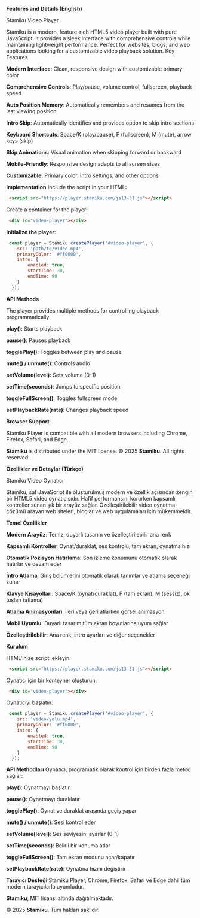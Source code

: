 **Features and Details (English)**

Stamiku Video Player

Stamiku is a modern, feature-rich HTML5 video player built with pure JavaScript. It provides a sleek interface with comprehensive controls while maintaining lightweight performance. Perfect for websites, blogs, and web applications looking for a customizable video playback solution.
Key Features

**Modern Interface**: Clean, responsive design with customizable primary color

**Comprehensive Controls**: Play/pause, volume control, fullscreen, playback speed

**Auto Position Memory**: Automatically remembers and resumes from the last viewing position

**Intro Skip**: Automatically identifies and provides option to skip intro sections

**Keyboard Shortcuts**: Space/K (play/pause), F (fullscreen), M (mute), arrow keys (skip)

**Skip Animations**: Visual animation when skipping forward or backward

**Mobile-Friendly**: Responsive design adapts to all screen sizes

**Customizable**: Primary color, intro settings, and other options

**Implementation**
Include the script in your HTML:
```html
 <script src="https://player.stamiku.com/js13-31.js"></script>
```
 
Create a container for the player:
```html
 <div id="video-player"></div>
```

**Initialize the player**:
```javascript
 const player = Stamiku.createPlayer('#video-player', {
    src: 'path/to/video.mp4',
    primaryColor: '#ff0000',
    intro: {
        enabled: true,
        startTime: 30,
        endTime: 90
    }
  });
```

**API Methods**

The player provides multiple methods for controlling playback programmatically:

**play()**: Starts playback

**pause()**: Pauses playback

**togglePlay()**: Toggles between play and pause

**mute() / unmute()**: Controls audio

**setVolume(level)**: Sets volume (0-1)

**setTime(seconds)**: Jumps to specific position

**toggleFullScreen()**: Toggles fullscreen mode

**setPlaybackRate(rate)**: Changes playback speed


**Browser Support**

Stamiku Player is compatible with all modern browsers including Chrome, Firefox, Safari, and Edge.

**Stamiku** is distributed under the MIT license.
© 2025 **Stamiku**. All rights reserved.


**Özellikler ve Detaylar (Türkçe)**

Stamiku Video Oynatıcı

Stamiku, saf JavaScript ile oluşturulmuş modern ve özellik açısından zengin bir HTML5 video oynatıcısıdır. Hafif performansını korurken kapsamlı kontroller sunan şık bir arayüz sağlar. Özelleştirilebilir video oynatma çözümü arayan web siteleri, bloglar ve web uygulamaları için mükemmeldir.

**Temel Özellikler**

**Modern Arayüz**: Temiz, duyarlı tasarım ve özelleştirilebilir ana renk

**Kapsamlı Kontroller**: Oynat/duraklat, ses kontrolü, tam ekran, oynatma hızı

**Otomatik Pozisyon Hatırlama**: Son izleme konumunu otomatik olarak hatırlar ve devam eder

**İntro Atlama**: Giriş bölümlerini otomatik olarak tanımlar ve atlama seçeneği sunar

**Klavye Kısayolları**: Space/K (oynat/duraklat), F (tam ekran), M (sessiz), ok tuşları (atlama)

**Atlama Animasyonları**: İleri veya geri atlarken görsel animasyon

**Mobil Uyumlu**: Duyarlı tasarım tüm ekran boyutlarına uyum sağlar

**Özelleştirilebilir**: Ana renk, intro ayarları ve diğer seçenekler

**Kurulum**

HTML'inize scripti ekleyin:
```html
 <script src="https://player.stamiku.com/js13-31.js"></script>
 ```

Oynatıcı için bir konteyner oluşturun:
```html
 <div id="video-player"></div>
```

Oynatıcıyı başlatın:
```javascript
 const player = Stamiku.createPlayer('#video-player', {
    src: 'video/yolu.mp4',
    primaryColor: '#ff0000',
    intro: {
        enabled: true,
        startTime: 30,
        endTime: 90
    }
  });
```

**API Methodları**
Oynatıcı, programatik olarak kontrol için birden fazla metod sağlar:

**play()**: Oynatmayı başlatır

**pause()**: Oynatmayı duraklatır

**togglePlay()**: Oynat ve duraklat arasında geçiş yapar

**mute() / unmute()**: Sesi kontrol eder

**setVolume(level)**: Ses seviyesini ayarlar (0-1)

**setTime(seconds)**: Belirli bir konuma atlar

**toggleFullScreen()**: Tam ekran modunu açar/kapatır

**setPlaybackRate(rate)**: Oynatma hızını değiştirir

**Tarayıcı Desteği**
Stamiku Player, Chrome, Firefox, Safari ve Edge dahil tüm modern tarayıcılarla uyumludur.


**Stamiku**, MIT lisansı altında dağıtılmaktadır.

© 2025 **Stamiku**. Tüm hakları saklıdır.
